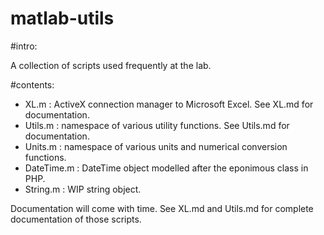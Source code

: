 matlab-utils
============

#intro:

A collection of scripts used frequently at the lab.

#contents:
  - XL.m : ActiveX connection manager to Microsoft Excel. See XL.md for documentation.
  - Utils.m : namespace of various utility functions. See Utils.md for documentation.
  - Units.m : namespace of various units and numerical conversion functions.
  - DateTime.m : DateTime object modelled after the eponimous class in PHP.
  - String.m : WIP string object.


Documentation will come with time. See XL.md and Utils.md for complete documentation of those scripts.

